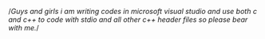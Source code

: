 /*Guys and girls i am writing codes in microsoft visual studio and use both c and c++ to code with stdio and all other c++ header files so please bear with me.*/
